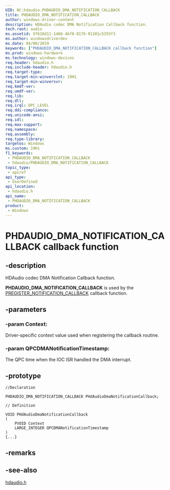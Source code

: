 ```yaml
---
UID: NC:hdaudio.PHDAUDIO_DMA_NOTIFICATION_CALLBACK
title: PHDAUDIO_DMA_NOTIFICATION_CALLBACK
author: windows-driver-content
description: HDAudio codec DMA Notification Callback function.
tech.root: audio
ms.assetid: 5f618d11-1d66-4bf8-8176-91101c5355f3
ms.author: windowsdriverdev
ms.date: 04/08/2019
keywords: ["PHDAUDIO_DMA_NOTIFICATION_CALLBACK callback function"]
ms.prod: windows-hardware
ms.technology: windows-devices
req.header: hdaudio.h
req.include-header: hdaudio.h
req.target-type: 
req.target-min-winverclnt: 19H1
req.target-min-winversvr: 
req.kmdf-ver: 
req.umdf-ver: 
req.lib: 
req.dll: 
req.irql: DPC_LEVEL
req.ddi-compliance: 
req.unicode-ansi: 
req.idl: 
req.max-support: 
req.namespace: 
req.assembly: 
req.type-library: 
targetos: Windows
ms.custom: 19H1
f1_keywords:
 - PHDAUDIO_DMA_NOTIFICATION_CALLBACK
 - hdaudio/PHDAUDIO_DMA_NOTIFICATION_CALLBACK
topic_type:
 - apiref
api_type:
 - UserDefined
api_location:
 - hdaudio.h
api_name:
 - PHDAUDIO_DMA_NOTIFICATION_CALLBACK
product:
 - Windows
---
```


# PHDAUDIO_DMA_NOTIFICATION_CALLBACK callback function


## -description

HDAudio codec DMA Notification Callback function. 

**PHDAUDIO_DMA_NOTIFICATION_CALLBACK** is used by the [PREGISTER_NOTIFICATION_CALLBACK](nc-hdaudio-pregister_notification_callback.md) callback function.

## -parameters

### -param Context:

Driver-specific context value used when registering the callback routine.

### -param QPCDMANotificationTimestamp:

The QPC time when the IOC ISR handled the DMA interrupt.

## -prototype

```
//Declaration

PHDAUDIO_DMA_NOTIFICATION_CALLBACK PHdAudioDmaNotificationCallback; 

// Definition

VOID PHdAudioDmaNotificationCallback 
(
	PVOID Context
	LARGE_INTEGER QPCDMANotificationTimestamp 
)
{...}

```

## -remarks

## -see-also

[hdaudio.h](../hdaudio/index.md)

